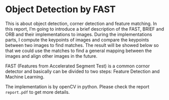 # Object Detection by FAST

This is about object detection, corner detection and feature matching. In this report, I’m going to introduce a brief description of the FAST, BRIEF and ORB and their implementations to images. During the implementations parts, I compute the keypoints of images and compare the keypoints between two images to find matches. The result will be showed below so that we could use the matches to find a general mapping between the images and align other images in the future.

FAST (Features from Accelerated Segment Test) is a common cornor detector and basically can be divided to two steps: Feature Detection and Machine Learning.

The implementation is by openCV in python. Please check the report `report.pdf` to get more details.


